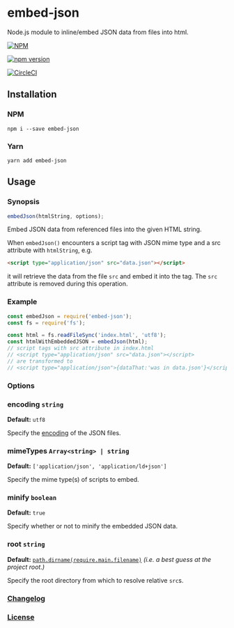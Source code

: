 # embed-json
Node.js module to inline/embed JSON data from files into html.

[![NPM](https://nodei.co/npm/embed-json.png?downloads=true)](https://nodei.co/npm/embed-json/)

[![npm version](https://badge.fury.io/js/embed-json.svg)](http://badge.fury.io/js/embed-json)

[![CircleCI](https://circleci.com/gh/haensl/embed-json.svg?style=svg)](https://circleci.com/gh/haensl/embed-json)

## Installation

### NPM
  `npm i --save embed-json`

### Yarn
  `yarn add embed-json`

## Usage

### Synopsis

```javascript
embedJson(htmlString, options);
```

Embed JSON data from referenced files into the given HTML string.

When `embedJson()` encounters a script tag with JSON mime type and a src attribute with `htmlString`, e.g.
```html
<script type="application/json" src="data.json"></script>
```
it will retrieve the data from the file `src` and embed it into the tag. The `src` attribute is removed during this operation.


### Example

```javascript
const embedJson = require('embed-json');
const fs = require('fs');

const html = fs.readFileSync('index.html', 'utf8');
const htmlWithEmbeddedJSON = embedJson(html);
// script tags with src attribute in index.html
// <script type="application/json" src="data.json"></script>
// are transformed to
// <script type="application/json">{dataThat:'was in data.json'}</script>
```

### Options

### encoding `string`

**Default:** `utf8`

Specify the [encoding](https://stackoverflow.com/a/14551669/5061949) of the JSON files.

### mimeTypes `Array<string> | string`

**Default:** `['application/json', 'application/ld+json']`

Specify the mime type(s) of scripts to embed.

### minify `boolean`

**Default:** `true`

Specify whether or not to minify the embedded JSON data.

### root `string`

**Default:** [`path.dirname(require.main.filename)`](https://stackoverflow.com/a/18721515/5061949) _(i.e. a best guess at the project root.)_

Specify the root directory from which to resolve relative `src`s.

### [Changelog](CHANGELOG.md)

### [License](LICENSE)
